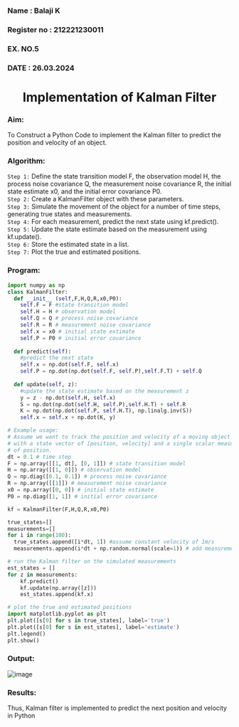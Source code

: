 <H3>Name : Balaji K</H3>
<H3>Register no : 212221230011</H3>
<H3>EX. NO.5</H3>
<H3>DATE : 26.03.2024</H3>
<H1 ALIGN =CENTER> Implementation of Kalman Filter</H1>
<H3>Aim:</H3> To Construct a Python Code to implement the Kalman filter to predict the position and velocity of an object.
<H3>Algorithm:</H3>

`Step 1:` Define the state transition model F, the observation model H, the process noise covariance Q, the measurement noise covariance R, the initial state estimate x0, and the initial error covariance P0.<BR>
`Step 2:`  Create a KalmanFilter object with these parameters.<BR>
`Step 3:` Simulate the movement of the object for a number of time steps, generating true states and measurements. <BR>
`Step 4:` For each measurement, predict the next state using kf.predict().<BR>
`Step 5:` Update the state estimate based on the measurement using kf.update().<BR>
`Step 6:` Store the estimated state in a list.<BR>
`Step 7:` Plot the true and estimated positions.<BR>

<H3>Program:</H3>

```py
import numpy as np
class KalmanFilter:
  def __init__ (self,F,H,Q,R,x0,P0):
    self.F = F #state transition model
    self.H = H # observation model
    self.Q = Q # process noise covariance
    self.R = R # measurement noise covariance
    self.x = x0 # initial state extimate
    self.P = P0 # initial error covariance
  
  def predict(self):
    #predict the next state
    self.x = np.dot(self.F, self.x)
    self.P = np.dot(np.dot(self.F, self.P),self.F.T) + self.Q
  
  def update(self, z):
    #update the state estimate based on the measurement z
    y = z - np.dot(self.H, self.x)
    S = np.dot(np.dot(self.H, self.P),self.H.T) + self.R
    K = np.dot(np.dot(self.P, self.H.T), np.linalg.inv(S))
    self.x = self.x + np.dot(K, y)
```

```py
# Example usage:
# Assume we want to track the position and velocity of a moving object
# with a state vector of [position, velocity] and a single scalar measurement
# of position.
dt = 0.1 # time step
F = np.array([[1, dt], [0, 1]]) # state transition model
H = np.array([[1, 0]]) # observation model
Q = np.diag([0.1, 0.1]) # process noise covariance
R = np.array([[1]]) # measurement noise covariance
x0 = np.array([0, 0]) # initial state estimate
P0 = np.diag([1, 1]) # initial error covariance
```

```py
kf = KalmanFilter(F,H,Q,R,x0,P0)

true_states=[]
measurements=[]
for i in range(100):
  true_states.append([i*dt, 1]) #assume constant velocity of 1m/s
  measurements.append(i*dt + np.random.normal(scale=1)) # add measurement noise

# run the Kalman filter on the simulated measurements
est_states = []
for z in measurements:
    kf.predict()
    kf.update(np.array([z]))
    est_states.append(kf.x)
```

```py
# plot the true and estimated positions
import matplotlib.pyplot as plt
plt.plot([s[0] for s in true_states], label='true')
plt.plot([s[0] for s in est_states], label='estimate')
plt.legend()
plt.show()
```

<H3>Output:</H3>


![image](https://github.com/SOMEASVAR/Ex-5--AAI/assets/93434149/767179d4-86b2-4ef3-a695-6d10f27c64cd)



<H3>Results:</H3>
Thus, Kalman filter is implemented to predict the next position and velocity in Python



